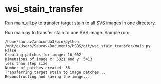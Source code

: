 # wsi_stain_transfer

Run main_all.py to transfer target stain to all SVS images in one directory.

Run main.py to transfer stain to one SVS image.
Sample run:
```
/home/saurav/anaconda3/bin/python /mnt/c/Users/Saurav/Documents/MSDS/git/wsi_stain_transfer/main.py
False
Creating patches for image: 16_002
Dimensions of image x: 5321 and y: 5413
less than step size
Number of patches created: 36
Transferring target stain to image patches...
Reconstructing and saving the image...
```
